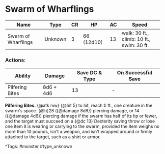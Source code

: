# Swarm of Wharflings

| Name | Type | CR | HP | AC | Speed |
|------|------|----|----|----|-------|
| Swarm of Wharflings | Unknown | 3 | 66 (12d10) | 13 | walk: 30 ft., climb: 10 ft., swim: 30 ft. |

### Actions:

| Ability | Damage | Save DC & Type | On Successful Save |
|---------|--------|----------------|--------------------|
| Pilfering Bites | 8d6 + 4d6 | 13 | - |


**Pilfering Bites.** {@atk mw} {@hit 5} to hit, reach 0 ft., one creature in the swarm's space. {@h}28 ({@damage 8d6}) piercing damage, or 14 ({@damage 4d6}) piercing damage if the swarm has half of its hp or fewer, and the target must succeed on a {@dc 13} Dexterity saving throw or lose one item it is wearing or carrying to the swarm, provided the item weighs no more than 10 pounds, isn't a weapon, and isn't wrapped around or firmly attached to the target, such as a shirt or armor.

^Tags: #monster #type_unknown